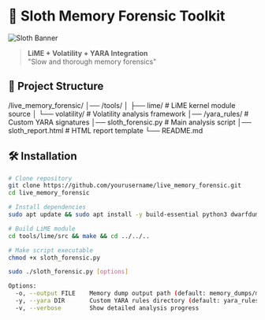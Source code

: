 # 🦥 Sloth Memory Forensic Toolkit

![Sloth Banner](docs/banner.png)

> **LiME + Volatility + YARA Integration**  
> "Slow and thorough memory forensics"

## 📂 Project Structure
/live_memory_forensic/
│── /tools/
│ ├── lime/ # LiME kernel module source
│ └── volatility/ # Volatility analysis framework
│── /yara_rules/ # Custom YARA signatures
│── sloth_forensic.py # Main analysis script
│── sloth_report.html # HTML report template
└── README.md

## 🛠️ Installation

```bash
# Clone repository
git clone https://github.com/yourusername/live_memory_forensic.git
cd live_memory_forensic

# Install dependencies
sudo apt update && sudo apt install -y build-essential python3 dwarfdump linux-headers-$(uname -r)

# Build LiME module
cd tools/lime/src && make && cd ../../..

# Make script executable
chmod +x sloth_forensic.py

sudo ./sloth_forensic.py [options]

Options:
  -o, --output FILE    Memory dump output path (default: memory_dumps/memdump.lime)
  -y, --yara DIR       Custom YARA rules directory (default: yara_rules/)
  -v, --verbose        Show detailed analysis progress



